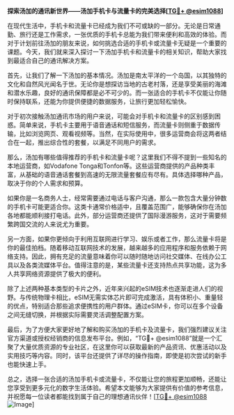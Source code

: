 **探索汤加的通讯新世界——汤加手机卡与流量卡的完美选择[[TG💪+ @esim1088](https://t.me/s/esim1088)]**

在现代生活中，手机卡和流量卡已经成为我们不可或缺的一部分。无论是日常通勤、旅行还是工作需求，一张优质的手机卡总能为我们带来便利和高效的体验。而对于计划前往汤加的朋友来说，如何挑选合适的手机卡或流量卡无疑是一个重要的课题。今天，我们就来深入探讨一下汤加手机卡和流量卡的相关知识，帮助大家找到最适合自己的通讯解决方案。

首先，让我们了解一下汤加的基本情况。汤加是南太平洋的一个岛国，以其独特的文化和自然风光闻名于世。无论你是想探访当地的古老村落，还是享受美丽的海滩和潜水乐趣，良好的通讯保障都是必不可少的。而一张适合的手机卡不仅能让你随时保持联系，还能为你提供便捷的数据服务，让旅行更加轻松愉快。

对于初次接触汤加通讯市场的用户来说，可能会对手机卡和流量卡的区别感到困惑。简单来说，手机卡主要用于语音通话和短信服务，而流量卡则侧重于数据传输，比如浏览网页、观看视频等。当然，在实际使用中，很多运营商会将这两者结合在一起，推出综合性的套餐，以满足不同用户的需求。

那么，汤加有哪些值得推荐的手机卡和流量卡呢？这里我们不得不提到一些知名的本地运营商，如Vodafone Tonga和Tonfon等。这些运营商提供的产品种类丰富，从基础的语音通话套餐到高速的无限流量套餐应有尽有。具体选择哪种产品，取决于你的个人需求和预算。

如果你是一名商务人士，经常需要通过电话与客户沟通，那么一款包含大量分钟数的手机卡可能更适合你。这类卡通常价格适中，且覆盖范围广，能够确保你在汤加各地都能顺利接打电话。此外，部分运营商还提供了国际漫游服务，这对于需要频繁跨国交流的人来说尤为重要。

另一方面，如果你更倾向于利用互联网进行学习、娱乐或者工作，那么流量卡将是你的最佳拍档。随着移动互联网技术的发展，越来越多的应用程序和服务依赖于网络支持。因此，拥有充足的流量意味着你可以随时随地访问社交媒体、在线办公工具以及各类流媒体平台。值得注意的是，某些流量卡还支持热点共享功能，这为多人共享网络资源提供了极大的便利。

除了上述两种基本类型的卡片之外，近年来兴起的eSIM技术也逐渐走进人们的视野。与传统物理卡相比，eSIM无需实体芯片即可完成激活，具有体积小、重量轻的优点，特别适合那些追求便携性的用户群体。通过eSIM卡，你可以在多个设备之间无缝切换，并根据实际需要灵活调整配置方案。

最后，为了方便大家更好地了解和购买汤加的手机卡及流量卡，我们强烈建议关注官方渠道或授权经销商的信息发布平台。例如，“TG💪+ @esim1088”就是一个汇聚了大量优质资源的专业社区，在这里你可以获取最新的产品资讯、优惠活动以及实用技巧等内容。同时，该平台还提供了详尽的操作指南，即使是初次尝试的新手也能快速上手。

总之，选择一张合适的汤加手机卡或流量卡，不仅能让您的旅程更加顺畅，还能让您享受到更多元化的数字生活体验。希望本文能够为大家提供有价值的参考信息，并祝愿每一位读者都能找到属于自己的理想通讯伙伴！[[TG💪+ @esim1088](https://t.me/s/esim1088) ![Image](https://i.postimg.cc/4NQfJmqS/Snipaste-2025-05-13-00-14-12.png)]